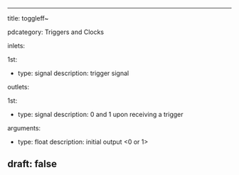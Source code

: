--- 


title: toggleff~

pdcategory: Triggers and Clocks

inlets:

  1st:
  - type: signal
    description: trigger signal

outlets:

  1st:
  - type: signal
    description: 0 and 1 upon receiving a trigger

arguments:
  - type: float
    description: initial output <0 or 1>





draft: false
---